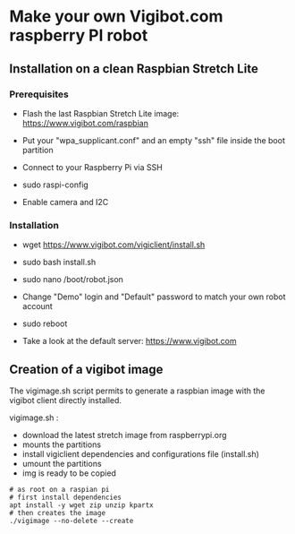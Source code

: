 # Make your own Vigibot.com raspberry PI robot

## Installation on a clean Raspbian Stretch Lite

### Prerequisites

- Flash the last Raspbian Stretch Lite image: https://www.vigibot.com/raspbian

- Put your "wpa_supplicant.conf" and an empty "ssh" file inside the boot partition

- Connect to your Raspberry Pi via SSH

- sudo raspi-config

- Enable camera and I2C

### Installation

- wget https://www.vigibot.com/vigiclient/install.sh

- sudo bash install.sh

- sudo nano /boot/robot.json

- Change "Demo" login and "Default" password to match your own robot account

- sudo reboot

- Take a look at the default server: https://www.vigibot.com

## Creation of a vigibot image

The vigimage.sh script permits to generate a raspbian image with the vigibot client directly installed.

vigimage.sh :
- download the latest stretch image from raspberrypi.org
- mounts the partitions
- install vigiclient dependencies and configurations file (install.sh)
- umount the partitions
- img is ready to be copied


```shell
# as root on a raspian pi
# first install dependencies
apt install -y wget zip unzip kpartx
# then creates the image
./vigimage --no-delete --create
```

